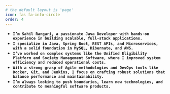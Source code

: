 ```yaml
---
# the default layout is 'page'
icon: fas fa-info-circle
order: 4
---
```


<!-- > Add Markdown syntax content to file `_tabs/about.md`{: .filepath } and it will show up on this page.
{: .prompt-tip } -->


- **`I’m Sahil Rangari, a passionate Java Developer with hands-on experience in building scalable, full-stack applications.`**
- **`I specialize in Java, Spring Boot, REST APIs, and Microservices, with a solid foundation in MySQL, Hibernate, and AWS.`**
- **`I’ve worked on complex systems like the Unified Eligibility Platform and Society Management Software, where I improved system efficiency and reduced operational costs.`**
- **`With a strong grasp of Agile methodologies and DevOps tools like Docker, Git, and Jenkins, I focus on crafting robust solutions that balance performance and maintainability.`**
- **`I’m always looking to push boundaries, learn new technologies, and contribute to meaningful software products.`**

